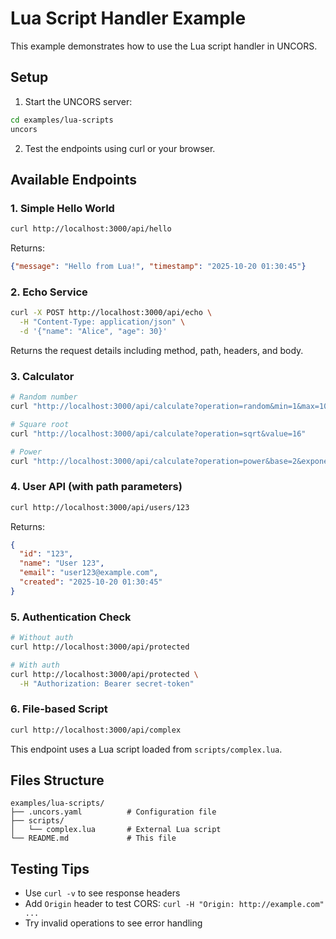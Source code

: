 # Lua Script Handler Example

This example demonstrates how to use the Lua script handler in UNCORS.

## Setup

1. Start the UNCORS server:
```bash
cd examples/lua-scripts
uncors
```

2. Test the endpoints using curl or your browser.

## Available Endpoints

### 1. Simple Hello World
```bash
curl http://localhost:3000/api/hello
```

Returns:
```json
{"message": "Hello from Lua!", "timestamp": "2025-10-20 01:30:45"}
```

### 2. Echo Service
```bash
curl -X POST http://localhost:3000/api/echo \
  -H "Content-Type: application/json" \
  -d '{"name": "Alice", "age": 30}'
```

Returns the request details including method, path, headers, and body.

### 3. Calculator
```bash
# Random number
curl "http://localhost:3000/api/calculate?operation=random&min=1&max=100"

# Square root
curl "http://localhost:3000/api/calculate?operation=sqrt&value=16"

# Power
curl "http://localhost:3000/api/calculate?operation=power&base=2&exponent=8"
```

### 4. User API (with path parameters)
```bash
curl http://localhost:3000/api/users/123
```

Returns:
```json
{
  "id": "123",
  "name": "User 123",
  "email": "user123@example.com",
  "created": "2025-10-20 01:30:45"
}
```

### 5. Authentication Check
```bash
# Without auth
curl http://localhost:3000/api/protected

# With auth
curl http://localhost:3000/api/protected \
  -H "Authorization: Bearer secret-token"
```

### 6. File-based Script
```bash
curl http://localhost:3000/api/complex
```

This endpoint uses a Lua script loaded from `scripts/complex.lua`.

## Files Structure

```
examples/lua-scripts/
├── .uncors.yaml          # Configuration file
├── scripts/
│   └── complex.lua       # External Lua script
└── README.md             # This file
```

## Testing Tips

- Use `curl -v` to see response headers
- Add `Origin` header to test CORS: `curl -H "Origin: http://example.com" ...`
- Try invalid operations to see error handling
